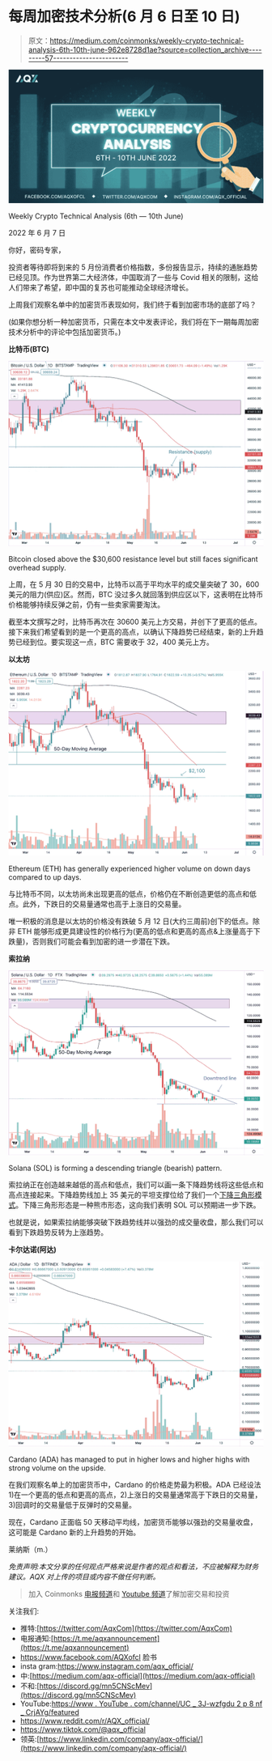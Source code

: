 # 每周加密技术分析(6 月 6 日至 10 日)

> 原文：<https://medium.com/coinmonks/weekly-crypto-technical-analysis-6th-10th-june-962e8728d1ae?source=collection_archive---------57----------------------->

![](img/bd667f651aab1b2018084f60ee433f03.png)

Weekly Crypto Technical Analysis (6th — 10th June)

2022 年 6 月 7 日

你好，密码专家，

投资者等待即将到来的 5 月份消费者价格指数，多份报告显示，持续的通胀趋势已经见顶。作为世界第二大经济体，中国取消了一些与 Covid 相关的限制，这给人们带来了希望，即中国的复苏也可能推动全球经济增长。

上周我们观察名单中的加密货币表现如何，我们终于看到加密市场的底部了吗？

(如果你想分析一种加密货币，只需在本文中发表评论，我们将在下一期每周加密技术分析中的评论中包括加密货币。)

**比特币(BTC)**

![](img/69b5e5f89ee1f22dec88225e35219fea.png)

Bitcoin closed above the $30,600 resistance level but still faces significant overhead supply.

上周，在 5 月 30 日的交易中，比特币以高于平均水平的成交量突破了 30，600 美元的阻力(供应)区。然而，BTC 没过多久就回落到供应区以下，这表明在比特币价格能够持续反弹之前，仍有一些卖家需要淘汰。

截至本文撰写之时，比特币再次在 30600 美元上方交易，并创下了更高的低点。接下来我们希望看到的是一个更高的高点，以确认下降趋势已经结束，新的上升趋势已经到位。要实现这一点，BTC 需要收于 32，400 美元上方。

**以太坊**

![](img/27679d39c23bdedfa0881d5bbb784844.png)

Ethereum (ETH) has generally experienced higher volume on down days compared to up days.

与比特币不同，以太坊尚未出现更高的低点，价格仍在不断创造更低的高点和低点。此外，下跌日的交易量通常也高于上涨日的交易量。

唯一积极的消息是以太坊的价格没有跌破 5 月 12 日(大约三周前)创下的低点。除非 ETH 能够形成更具建设性的价格行为(更高的低点和更高的高点&上涨量高于下跌量)，否则我们可能会看到加密的进一步潜在下跌。

**索拉纳**

![](img/5586b3b7f4d2414a2feeb8856773e59f.png)

Solana (SOL) is forming a descending triangle (bearish) pattern.

索拉纳正在创造越来越低的高点和低点，我们可以画一条下降趋势线将这些低点和高点连接起来。下降趋势线加上 35 美元的平坦支撑位给了我们一个[下降三角形模式](https://school.stockcharts.com/doku.php?id=chart_analysis:chart_patterns:descending_triangle_continuation)。下降三角形形态是一种熊市形态，这向我们表明 SOL 可以预期进一步下跌。

也就是说，如果索拉纳能够突破下跌趋势线并以强劲的成交量收盘，那么我们可以看到下跌趋势反转为上涨趋势。

**卡尔达诺(阿达)**

![](img/624e36a4e1f3f6f5dc45a1708c311124.png)

Cardano (ADA) has managed to put in higher lows and higher highs with strong volume on the upside.

在我们观察名单上的加密货币中，Cardano 的价格走势最为积极。ADA 已经设法 1)在一个更高的低点和更高的高点，2)上涨日的交易量通常高于下跌日的交易量，3)回调时的交易量低于反弹时的交易量。

现在，Cardano 正面临 50 天移动平均线，加密货币能够以强劲的交易量收盘，这可能是 Cardano 新的上升趋势的开始。

莱纳斯（m.）

*免责声明:本文分享的任何观点严格来说是作者的观点和看法，不应被解释为财务建议。AQX 对上传的项目或内容不做任何判断。*

> 加入 Coinmonks [电报频道](https://t.me/coincodecap)和 [Youtube 频道](https://www.youtube.com/c/coinmonks/videos)了解加密交易和投资

关注我们:

*   推特:[https://twitter.com/AqxCom](https://twitter.com/AqxCom)
*   电报通知:[https://t.me/aqxannouncement](https://t.me/aqxannouncement)
*   https://www.facebook.com/AQXofcl 脸书
*   insta gram:https://www.instagram.com/aqx_official/
*   中:[https://medium.com/aqx-official](https://medium.com/aqx-official)
*   不和:[https://discord.gg/mn5CNScMev](https://discord.gg/mn5CNScMev)
*   YouTube:[https://www . YouTube . com/channel/UC _ 3J-wzfgdu 2 p 8 nf _ CrjAYg/featured](https://www.youtube.com/channel/UC_3J-wzFgDu2P8NF_CrjAYg/featured)
*   https://www.reddit.com/r/AQX_official/
*   https://www.tiktok.com/@aqx_official
*   领英:[https://www.linkedin.com/company/aqx-official/](https://www.linkedin.com/company/aqx-official/)